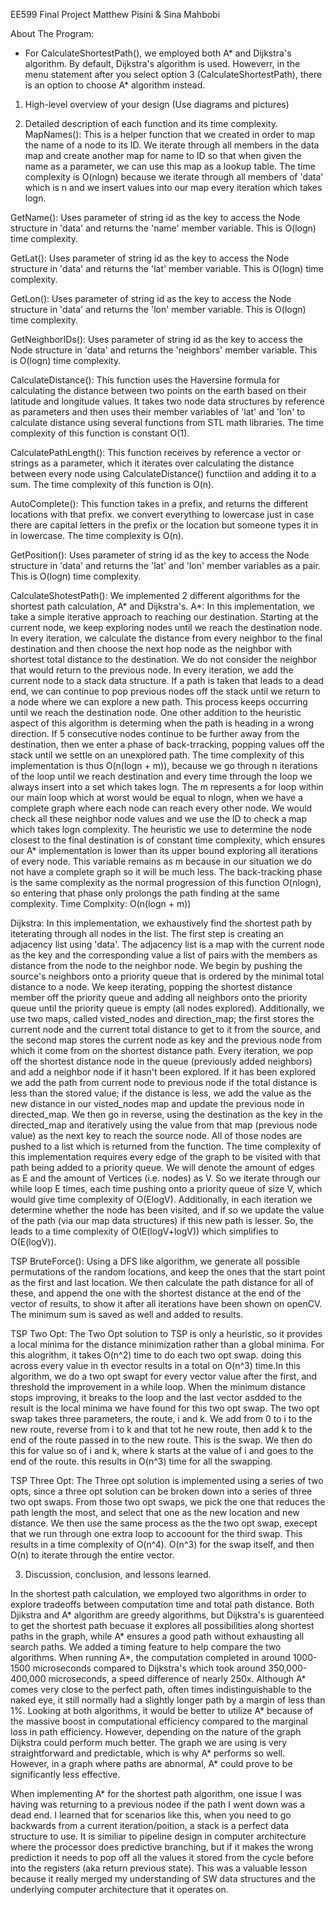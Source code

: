 EE599 Final Project
Matthew Pisini & Sina Mahbobi

About The Program:
- For CalculateShortestPath(), we employed both A* and Dijkstra's algorithm. By default, Dijkstra's algorithm is used. Howeverr, in the menu statement after you select option 3 (CalculateShortestPath), there is an option to choose A* algorithm instead.

1. High-level overview of your design (Use diagrams and pictures)


2. Detailed description of each function and its time complexity.
MapNames():
This is a helper function that we created in order to map the name of a node to its ID. We iterate through all members in the data map and create another map for name to ID so that when given the name as a parameter, we can use this map as a lookup table. The time complexity is O(nlogn) because we iterate through all members of 'data' which is n and we insert values into our map every iteration which takes logn.

GetName():
Uses parameter of string id as the key to access the Node structure in 'data' and returns the 'name' member variable. This is O(logn) time complexity.

GetLat():
Uses parameter of string id as the key to access the Node structure in 'data' and returns the 'lat' member variable. This is O(logn) time complexity.

GetLon():
Uses parameter of string id as the key to access the Node structure in 'data' and returns the 'lon' member variable. This is O(logn) time complexity.

GetNeighborIDs():
Uses parameter of string id as the key to access the Node structure in 'data' and returns the 'neighbors' member variable. This is O(logn) time complexity.

CalculateDistance():
This function uses the Haversine formula for calculating the distance between two points on the earth based on their latitude and longitude values. It takes two node data structures by reference as parameters and then uses their member variables of 'lat' and 'lon' to calculate distance using several functions from STL math libraries. The time complexity of this function is constant O(1).

CalculatePathLength():
This function receives by reference a vector or strings as a parameter, which it iterates over calculating the distance between every node using CalculateDistance() functiion and adding it to a sum. The time complexity of this function is O(n).

AutoComplete():
This function takes in a prefix, and returns the different locations with that prefix. we convert everything to lowercase just in case there are capital letters in the prefix or the location but someone types it in in lowercase. The time complexity is O(n).

GetPosition():
Uses parameter of string id as the key to access the Node structure in 'data' and returns the 'lat' and 'lon' member variables as a pair. This is O(logn) time complexity.

CalculateShotestPath():
We implemented 2 different algorithms for the shortest path calculation, A* and Dijkstra's.
A*:
In this implementation, we take a simple iterative approach to reaching our destination. Starting at the current node, we keep exploring nodes until we reach the destination node. In every iteration, we calculate the distance from every neighbor to the final destination and then choose the next hop node as the neighbor with shortest total distance to the destination. We do not consider the neighbor that would return to the previous node. In every iteration, we add the current node to a stack data structure. If a path is taken that leads to a dead end, we can continue to pop previous nodes off the stack until we return to a node where we can explore a new path. This process keeps occurring until we reach the destination node. One other addition to the heuristic aspect of this algorithm is determing when the path is heading in a wrong direction. If 5 consecutive nodes continue to be further away from the destination, then we enter a phase of back-trracking, popping values off the stack until we settle on an unexplored path. 
The time complexity of this implementation is thus O(n(logn + m)), because we go through n iterations of the loop until we reach destination and every time through the loop we always insert into a set which takes logn. The m represents a for loop within our main loop which at worst would be equal to nlogn, when we have a complete graph where each node can reach every other node. We would check all these neighbor node values and we use the ID to check a map which takes logn complexity. The heuristic we use to determine the node closest to the final destination is of constant time complexity, which ensures our A* implementation is lower than its upper bound exploring all iterations of every node. This variable remains as m because in our situation we do not have a complete graph so it will be much less. The back-tracking phase is the same complexity as the normal progression of this function O(nlogn), so entering that phase only prolongs the path finding at the same complexity. 
Time Complxity: O(n(logn + m))

Dijkstra:
In this implementation, we exhaustively find the shortest path by iteterating through all nodes in the list. The first step is creating an adjacency list using 'data'. The adjacency list is a map with the current node as the key and the corresponding value a list of pairs with the members as distance from the node to the neighbor node. We begin by pushing the source's neighbors onto a priority queue that is ordered by the minimal total distance to a node. We keep iterating, popping the shortest distance member off the priority queue and adding all neighbors onto the priority queue until the priority queue is empty (all nodes explored). Additionally, we use two maps, called visted_nodes and direction_map; the first stores the current node and the current total distance to get to it from the source, and the second map stores the current node as key and the previous node from which it come from on the shortest distance path. Every iteration, we pop off the shortest distance node in the queue (previously added neighbors) and add a neighbor node if it hasn't been explored. If it has been explored we add the path from current node to previous node if the total distance is less than the stored value; if the distance is less, we add the value as the new distance in our visted_nodes map and update the previous node in directed_map. We then go in reverse, using the destination as the key in the directed_map and iteratively using the value from that map (previous node value) as the next key to reach the source node. All of those nodes are pushed to a list which is returned from the function. The time complexity of this implementation requires every edge of the graph to be visited with that path being added to a priority queue. We will denote the amount of edges as E and the amount of Vertices (i.e. nodes) as V. So we iterate through our while loop E times, each time pushing onto a priority queue of size V, which would give time complexity of O(ElogV). Additionally, in each iteration we determine whether the node has been visited, and if so we update the value of the path (via our map data structures) if this new path is lesser. So, the leads to a time complexity of O(E(logV+logV)) which simplifies to O(E(logV)).

TSP BruteForce():
 Using a DFS like algorithm, we generate all possible permutations of the random locations, and keep the ones that the start point as the first and last location. We then calculate the path distance for all of these, and append the one with the shortest distance at the end of the vector of results, to show it after all iterations have been shown on openCV. The minimum sum is saved as well and added to results.

 TSP Two Opt:
 The Two Opt solution to TSP is only a heuristic, so it provides a local minima for the distance minimization rather than a global minima. For this alogrithm, it takes O(n^2) time to do each two opt swap. doing this across every value in th evector results in a total on O(n^3) time.In this algorithm, we do a two opt swapt for every vector value after the first, and threshold the improvement in a while loop. When the minimum distance stops improving, it breaks to the loop and the last vector asdded to the result is the local minima we have found for this two opt swap. The two opt swap takes three parameters, the route, i and k. We add from 0 to i to the new route, reverse from i to k and that tot he new route, then add k to the end of the route passed in to the new route. This is the swap. We then do this for value so of i and k, where k starts at the value of i and goes to the end of the route. this results in O(n^3) time for all the swapping.

 TSP Three Opt:
 The Three opt solution is implemented using a series of two opts, since a three opt solution can be broken down into a series of three two opt swaps. From those two opt swaps, we pick the one that reduces the path length the most, and select that one as the new location and new distance. We then use the same process as the the two opt swap, execept that we run through one extra loop to accoount for the third swap. This results in a time complexity of O(n^4). O(n^3) for the swap itself, and then O(n) to iterate through the entire vector.

3. Discussion, conclusion, and lessons learned.

In the shortest path calculation, we employed two algorithms in order to explore tradeoffs between computation time and total path distance. Both Djikstra and A* algorithm are greedy algorithms, but Dijkstra's is guarenteed to get the shortest path becuase it explores all possibilities along shortest paths in the graph, while A* ensures a good path without exhausting all search paths. We added a timing feature to help compare the two algorithms. When running A*, the computation completed in around 1000-1500 microseconds compared to Dijkstra's which took around 350,000-400,000 microseconds, a speed difference of nearly 250x. Although A* comes very close to the perfect path, often times indistinguishable to the naked eye, it still normally had a slightly longer path by a margin of less than 1%. Looking at both algorithms, it would be better to utilize A* because of the massive boost in computational efficiency compared to the marginal loss in path efficiency. However, depending on the nature of the graph Dijkstra could perform much better. The graph we are using is very straightforward and predictable, which is why A* performs so well. However, in a graph where paths are abnormal, A* could prove to be significantly less effective.

When implementing A* for the shortest path algorithm, one issue I was having was returning to a previous nodee if the path I went down was a dead end. I learned that for scenarios like this, when you need to go backwards from a current iteration/poition, a stack is a perfect data structure to use. It is similiar to pipeline design in computer architecture where the processor does predictive branching, but if it makes the wrong prediction it needs to pop off all the values it stored from the cycle before into the registers (aka return previous state). This was a valuable lesson because it really merged my understanding of SW data structures and the underlying computer architecture that it operates on.